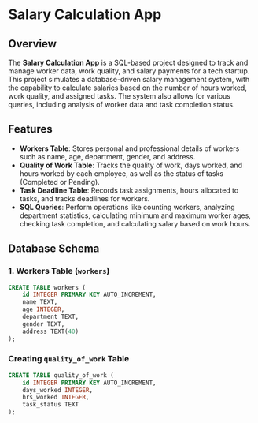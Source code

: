 # Salary Calculation App

## Overview

The **Salary Calculation App** is a SQL-based project designed to track and manage worker data, work quality, and salary payments for a tech startup. This project simulates a database-driven salary management system, with the capability to calculate salaries based on the number of hours worked, work quality, and assigned tasks. The system also allows for various queries, including analysis of worker data and task completion status.

## Features

- **Workers Table**: Stores personal and professional details of workers such as name, age, department, gender, and address.
- **Quality of Work Table**: Tracks the quality of work, days worked, and hours worked by each employee, as well as the status of tasks (Completed or Pending).
- **Task Deadline Table**: Records task assignments, hours allocated to tasks, and tracks deadlines for workers.
- **SQL Queries**: Perform operations like counting workers, analyzing department statistics, calculating minimum and maximum worker ages, checking task completion, and calculating salary based on work hours.

## Database Schema

### 1. Workers Table (`workers`)

```sql
CREATE TABLE workers (
    id INTEGER PRIMARY KEY AUTO_INCREMENT,
    name TEXT,
    age INTEGER,
    department TEXT,
    gender TEXT,
    address TEXT(40)
);
```

### Creating `quality_of_work` Table

```sql
CREATE TABLE quality_of_work (
    id INTEGER PRIMARY KEY AUTO_INCREMENT,
    days_worked INTEGER,
    hrs_worked INTEGER,
    task_status TEXT
);
```
